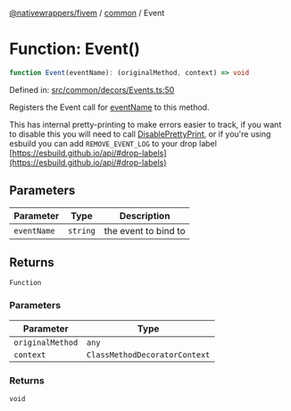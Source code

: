 [@nativewrappers/fivem](../../README.md) / [common](../README.md) / Event

# Function: Event()

```ts
function Event(eventName): (originalMethod, context) => void
```

Defined in: [src/common/decors/Events.ts:50](https://github.com/nativewrappers/nativewrappers/blob/bf1d263f0188667cde482dc5657983cf3674a640/src/common/decors/Events.ts#L50)

Registers the Event call for [eventName](Event.md#eventname) to this method.

This has internal pretty-printing to make errors easier to track, if
you want to disable this you will need to call [DisablePrettyPrint](DisablePrettyPrint.md), or if you're
using esbuild you can add `REMOVE_EVENT_LOG` to your drop label [https://esbuild.github.io/api/#drop-labels](https://esbuild.github.io/api/#drop-labels)

## Parameters

| Parameter | Type | Description |
| ------ | ------ | ------ |
| `eventName` | `string` | the event to bind to |

## Returns

`Function`

### Parameters

| Parameter | Type |
| ------ | ------ |
| `originalMethod` | `any` |
| `context` | `ClassMethodDecoratorContext` |

### Returns

`void`
